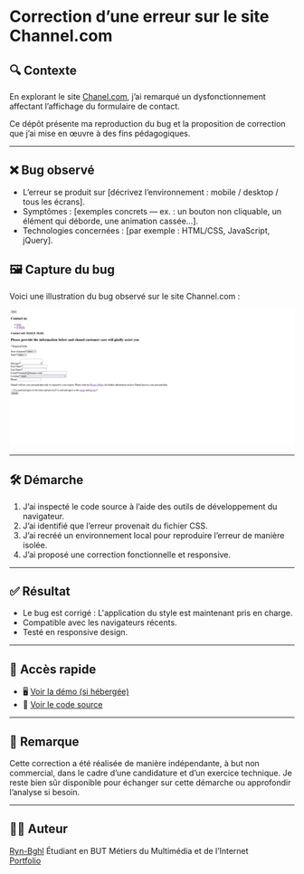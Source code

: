 # Correction d’une erreur sur le site Channel.com

## 🔍 Contexte

En explorant le site [Chanel.com](https://www.chanel.com), j’ai remarqué un dysfonctionnement affectant l’affichage du formulaire de contact.

Ce dépôt présente ma reproduction du bug et la proposition de correction que j’ai mise en œuvre à des fins pédagogiques.

---

## ❌ Bug observé

- L’erreur se produit sur [décrivez l’environnement : mobile / desktop / tous les écrans].
- Symptômes : [exemples concrets — ex. : un bouton non cliquable, un élément qui déborde, une animation cassée…].
- Technologies concernées : [par exemple : HTML/CSS, JavaScript, jQuery].

## 🖼️ Capture du bug

Voici une illustration du bug observé sur le site Channel.com :

![Capture du bug sur Channel](./assets/bug-screen/chanel-ui-bug.png)

---

## 🛠️ Démarche

1. J’ai inspecté le code source à l’aide des outils de développement du navigateur.
2. J’ai identifié que l’erreur provenait du fichier CSS.
3. J’ai recréé un environnement local pour reproduire l’erreur de manière isolée.
4. J’ai proposé une correction fonctionnelle et responsive.

---

## ✅ Résultat

- Le bug est corrigé : L'application du style est maintenant pris en charge.
- Compatible avec les navigateurs récents.
- Testé en responsive design.

---

## 🔗 Accès rapide

- 🖥️ [Voir la démo (si hébergée)](https://...)
- 📁 [Voir le code source](./index.html)

---

## 💬 Remarque

Cette correction a été réalisée de manière indépendante, à but non commercial, dans le cadre d’une candidature et d’un exercice technique. Je reste bien sûr disponible pour échanger sur cette démarche ou approfondir l’analyse si besoin.

---

## 👨‍💻 Auteur

[Ryn-Bghl](github.com/Ryn-Bghl)
Étudiant en BUT Métiers du Multimédia et de l’Internet  
[Portfolio](https://rayan-boughalia.netlify.app/)
